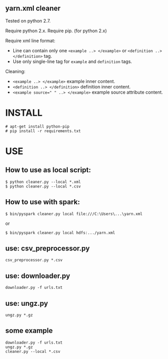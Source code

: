 yarn.xml cleaner
----------------

Tested on python 2.7.

Require python 2.x.
Require pip. (for python 2.x)

Require xml line format:
 - Line can contain only one `<example ..> </example>` or `<definition ..> </definition>` tag.
 - Use only single-line tag for `example` and `definition` tags.

Cleaning:
 - `<example ..> </example>` example inner content.
 - `<definition ..> </definition>` definition inner content.
 - `<example source=" " ..> </example>` example source attribute content.

INSTALL
=======

    # apt-get install python-pip
    # pip install -r requirements.txt

USE
===

## How to use as local script:

    $ python cleaner.py --local *.xml
    $ python cleaner.py --local *.csv

## How to use with spark:

    $ bin/pyspark cleaner.py local file:///C:\Users\...\yarn.xml

or

    $ bin/pyspark cleaner.py local hdfs:.../yarn.xml

## use: csv_preprocessor.py ##

    csv_preprocessor.py *.csv

## use: downloader.py ##

    downloader.py -f urls.txt

## use: ungz.py ##

    ungz.py *.gz

## some example ##

    downloader.py -f urls.txt
    ungz.py *.gz
    cleaner.py --local *.csv
